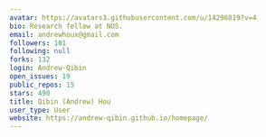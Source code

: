 ```yaml
---
avatar: https://avatars3.githubusercontent.com/u/14296819?v=4
bio: Research fellow at NUS.
email: andrewhoux@gmail.com
followers: 101
following: null
forks: 132
login: Andrew-Qibin
open_issues: 19
public_repos: 15
stars: 490
title: Qibin (Andrew) Hou
user_type: User
website: https://andrew-qibin.github.io/homepage/
---
```

